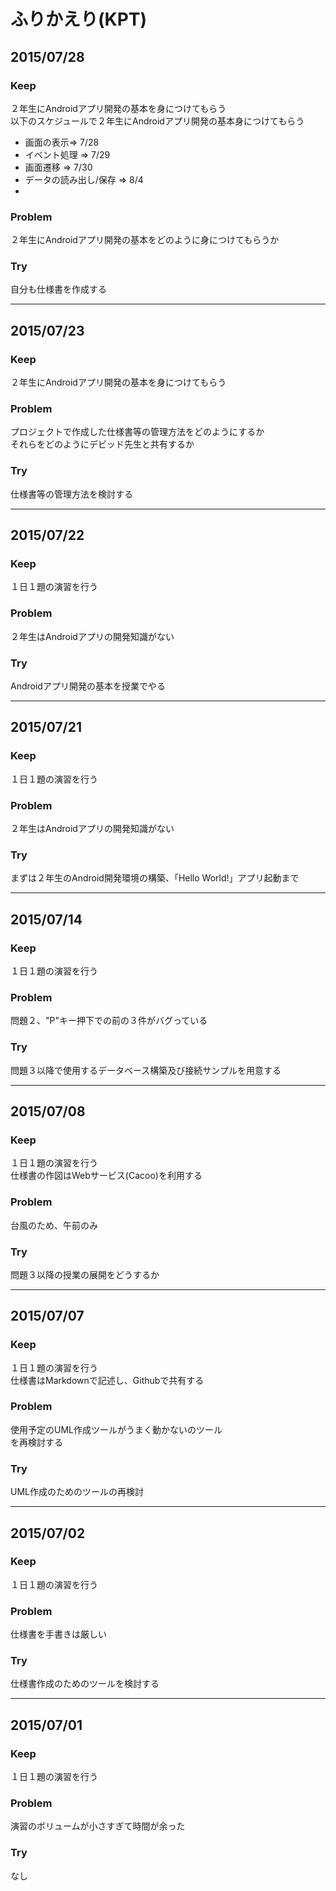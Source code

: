 # ふりかえり(KPT)
## 2015/07/28

### Keep
２年生にAndroidアプリ開発の基本を身につけてもらう  
以下のスケジュールで２年生にAndroidアプリ開発の基本身につけてもらう  
- 画面の表示=> 7/28
- イベント処理 => 7/29
- 画面遷移 => 7/30
- データの読み出し/保存 => 8/4
-

### Problem
２年生にAndroidアプリ開発の基本をどのように身につけてもらうか  

### Try
自分も仕様書を作成する

---
## 2015/07/23

### Keep
２年生にAndroidアプリ開発の基本を身につけてもらう  

### Problem
プロジェクトで作成した仕様書等の管理方法をどのようにするか  
それらをどのようにデビッド先生と共有するか

### Try
仕様書等の管理方法を検討する  

---
## 2015/07/22

### Keep
１日１題の演習を行う  

### Problem
２年生はAndroidアプリの開発知識がない  

### Try
Androidアプリ開発の基本を授業でやる  

---
## 2015/07/21

### Keep
１日１題の演習を行う  

### Problem
２年生はAndroidアプリの開発知識がない  

### Try
まずは２年生のAndroid開発環境の構築、「Hello World!」アプリ起動まで  

---
## 2015/07/14

### Keep
１日１題の演習を行う  

### Problem
問題２、"P"キー押下での前の３件がバグっている  

### Try
問題３以降で使用するデータベース構築及び接続サンプルを用意する  

---

## 2015/07/08

### Keep
１日１題の演習を行う  
仕様書の作図はWebサービス(Cacoo)を利用する  

### Problem
台風のため、午前のみ  

### Try
問題３以降の授業の展開をどうするか  

---

## 2015/07/07

### Keep
１日１題の演習を行う  
仕様書はMarkdownで記述し、Githubで共有する  


### Problem
使用予定のUML作成ツールがうまく動かないのツール  
を再検討する

### Try
UML作成のためのツールの再検討  

---

## 2015/07/02

### Keep
１日１題の演習を行う

### Problem
仕様書を手書きは厳しい

### Try
仕様書作成のためのツールを検討する

---

## 2015/07/01

### Keep
１日１題の演習を行う

### Problem
演習のボリュームが小さすぎて時間が余った

### Try
なし

